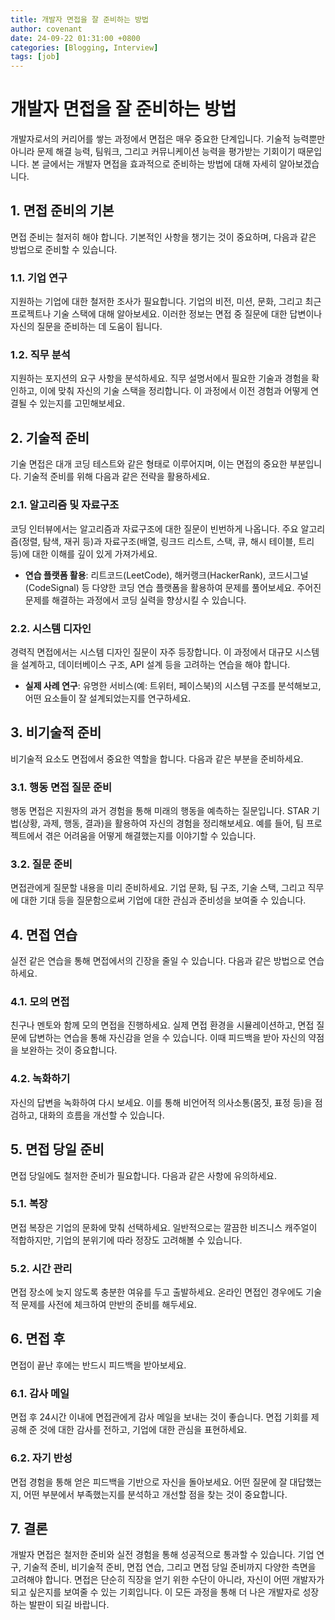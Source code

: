 ```yaml
---
title: 개발자 면접을 잘 준비하는 방법
author: covenant
date: 24-09-22 01:31:00 +0800
categories: [Blogging, Interview]
tags: [job]
---
```


# 개발자 면접을 잘 준비하는 방법

개발자로서의 커리어를 쌓는 과정에서 면접은 매우 중요한 단계입니다. 기술적 능력뿐만 아니라 문제 해결 능력, 팀워크, 그리고 커뮤니케이션 능력을 평가받는 기회이기 때문입니다. 본 글에서는 개발자 면접을 효과적으로 준비하는 방법에 대해 자세히 알아보겠습니다.

## 1. 면접 준비의 기본

면접 준비는 철저히 해야 합니다. 기본적인 사항을 챙기는 것이 중요하며, 다음과 같은 방법으로 준비할 수 있습니다.

### 1.1. 기업 연구

지원하는 기업에 대한 철저한 조사가 필요합니다. 기업의 비전, 미션, 문화, 그리고 최근 프로젝트나 기술 스택에 대해 알아보세요. 이러한 정보는 면접 중 질문에 대한 답변이나 자신의 질문을 준비하는 데 도움이 됩니다.

### 1.2. 직무 분석

지원하는 포지션의 요구 사항을 분석하세요. 직무 설명서에서 필요한 기술과 경험을 확인하고, 이에 맞춰 자신의 기술 스택을 정리합니다. 이 과정에서 이전 경험과 어떻게 연결될 수 있는지를 고민해보세요.

## 2. 기술적 준비

기술 면접은 대개 코딩 테스트와 같은 형태로 이루어지며, 이는 면접의 중요한 부분입니다. 기술적 준비를 위해 다음과 같은 전략을 활용하세요.

### 2.1. 알고리즘 및 자료구조

코딩 인터뷰에서는 알고리즘과 자료구조에 대한 질문이 빈번하게 나옵니다. 주요 알고리즘(정렬, 탐색, 재귀 등)과 자료구조(배열, 링크드 리스트, 스택, 큐, 해시 테이블, 트리 등)에 대한 이해를 깊이 있게 가져가세요. 

- **연습 플랫폼 활용**: 리트코드(LeetCode), 해커랭크(HackerRank), 코드시그널(CodeSignal) 등 다양한 코딩 연습 플랫폼을 활용하여 문제를 풀어보세요. 주어진 문제를 해결하는 과정에서 코딩 실력을 향상시킬 수 있습니다.

### 2.2. 시스템 디자인

경력직 면접에서는 시스템 디자인 질문이 자주 등장합니다. 이 과정에서 대규모 시스템을 설계하고, 데이터베이스 구조, API 설계 등을 고려하는 연습을 해야 합니다. 

- **실제 사례 연구**: 유명한 서비스(예: 트위터, 페이스북)의 시스템 구조를 분석해보고, 어떤 요소들이 잘 설계되었는지를 연구하세요.

## 3. 비기술적 준비

비기술적 요소도 면접에서 중요한 역할을 합니다. 다음과 같은 부분을 준비하세요.

### 3.1. 행동 면접 질문 준비

행동 면접은 지원자의 과거 경험을 통해 미래의 행동을 예측하는 질문입니다. STAR 기법(상황, 과제, 행동, 결과)을 활용하여 자신의 경험을 정리해보세요. 예를 들어, 팀 프로젝트에서 겪은 어려움을 어떻게 해결했는지를 이야기할 수 있습니다.

### 3.2. 질문 준비

면접관에게 질문할 내용을 미리 준비하세요. 기업 문화, 팀 구조, 기술 스택, 그리고 직무에 대한 기대 등을 질문함으로써 기업에 대한 관심과 준비성을 보여줄 수 있습니다.

## 4. 면접 연습

실전 같은 연습을 통해 면접에서의 긴장을 줄일 수 있습니다. 다음과 같은 방법으로 연습하세요.

### 4.1. 모의 면접

친구나 멘토와 함께 모의 면접을 진행하세요. 실제 면접 환경을 시뮬레이션하고, 면접 질문에 답변하는 연습을 통해 자신감을 얻을 수 있습니다. 이때 피드백을 받아 자신의 약점을 보완하는 것이 중요합니다.

### 4.2. 녹화하기

자신의 답변을 녹화하여 다시 보세요. 이를 통해 비언어적 의사소통(몸짓, 표정 등)을 점검하고, 대화의 흐름을 개선할 수 있습니다.

## 5. 면접 당일 준비

면접 당일에도 철저한 준비가 필요합니다. 다음과 같은 사항에 유의하세요.

### 5.1. 복장

면접 복장은 기업의 문화에 맞춰 선택하세요. 일반적으로는 깔끔한 비즈니스 캐주얼이 적합하지만, 기업의 분위기에 따라 정장도 고려해볼 수 있습니다.

### 5.2. 시간 관리

면접 장소에 늦지 않도록 충분한 여유를 두고 출발하세요. 온라인 면접인 경우에도 기술적 문제를 사전에 체크하여 만반의 준비를 해두세요.

## 6. 면접 후

면접이 끝난 후에는 반드시 피드백을 받아보세요. 

### 6.1. 감사 메일

면접 후 24시간 이내에 면접관에게 감사 메일을 보내는 것이 좋습니다. 면접 기회를 제공해 준 것에 대한 감사를 전하고, 기업에 대한 관심을 표현하세요.

### 6.2. 자기 반성

면접 경험을 통해 얻은 피드백을 기반으로 자신을 돌아보세요. 어떤 질문에 잘 대답했는지, 어떤 부분에서 부족했는지를 분석하고 개선할 점을 찾는 것이 중요합니다.

## 7. 결론

개발자 면접은 철저한 준비와 실전 경험을 통해 성공적으로 통과할 수 있습니다. 기업 연구, 기술적 준비, 비기술적 준비, 면접 연습, 그리고 면접 당일 준비까지 다양한 측면을 고려해야 합니다. 면접은 단순히 직장을 얻기 위한 수단이 아니라, 자신이 어떤 개발자가 되고 싶은지를 보여줄 수 있는 기회입니다. 이 모든 과정을 통해 더 나은 개발자로 성장하는 발판이 되길 바랍니다.
